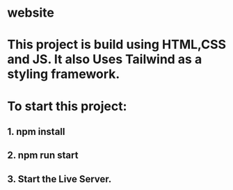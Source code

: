 # website
# This project is build using HTML,CSS and JS. It also Uses Tailwind as a styling framework.
# To start this project: 
## 1. npm install
## 2. npm run start
## 3. Start the Live Server.